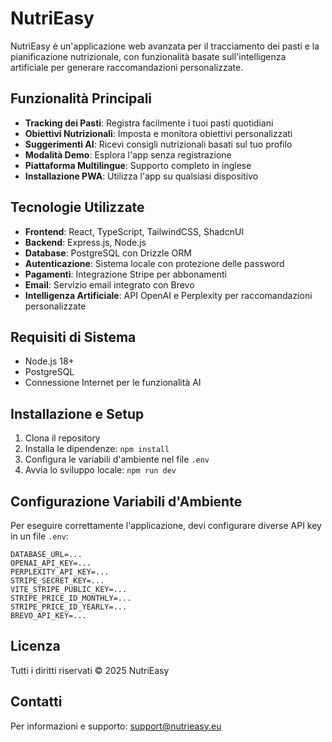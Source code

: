 # NutriEasy

NutriEasy è un'applicazione web avanzata per il tracciamento dei pasti e la pianificazione nutrizionale, con funzionalità basate sull'intelligenza artificiale per generare raccomandazioni personalizzate.

## Funzionalità Principali

- **Tracking dei Pasti**: Registra facilmente i tuoi pasti quotidiani
- **Obiettivi Nutrizionali**: Imposta e monitora obiettivi personalizzati
- **Suggerimenti AI**: Ricevi consigli nutrizionali basati sul tuo profilo
- **Modalità Demo**: Esplora l'app senza registrazione
- **Piattaforma Multilingue**: Supporto completo in inglese
- **Installazione PWA**: Utilizza l'app su qualsiasi dispositivo

## Tecnologie Utilizzate

- **Frontend**: React, TypeScript, TailwindCSS, ShadcnUI
- **Backend**: Express.js, Node.js
- **Database**: PostgreSQL con Drizzle ORM
- **Autenticazione**: Sistema locale con protezione delle password
- **Pagamenti**: Integrazione Stripe per abbonamenti
- **Email**: Servizio email integrato con Brevo
- **Intelligenza Artificiale**: API OpenAI e Perplexity per raccomandazioni personalizzate

## Requisiti di Sistema

- Node.js 18+
- PostgreSQL
- Connessione Internet per le funzionalità AI

## Installazione e Setup

1. Clona il repository
2. Installa le dipendenze: `npm install`
3. Configura le variabili d'ambiente nel file `.env`
4. Avvia lo sviluppo locale: `npm run dev`

## Configurazione Variabili d'Ambiente

Per eseguire correttamente l'applicazione, devi configurare diverse API key in un file `.env`:

```
DATABASE_URL=...
OPENAI_API_KEY=...
PERPLEXITY_API_KEY=...
STRIPE_SECRET_KEY=...
VITE_STRIPE_PUBLIC_KEY=...
STRIPE_PRICE_ID_MONTHLY=...
STRIPE_PRICE_ID_YEARLY=...
BREVO_API_KEY=...
```

## Licenza

Tutti i diritti riservati © 2025 NutriEasy

## Contatti

Per informazioni e supporto: support@nutrieasy.eu